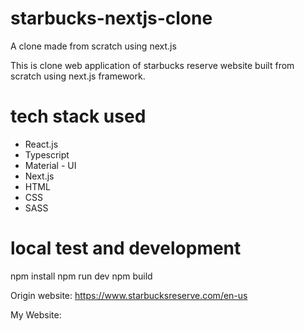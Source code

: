 # starbucks-nextjs-clone
A clone made from scratch using next.js

This is clone web application of starbucks reserve website built from scratch using next.js framework.

# tech stack used
- React.js
- Typescript
- Material - UI
- Next.js
- HTML
- CSS
- SASS

# local test and development
npm install
npm run dev
npm build

Origin website: https://www.starbucksreserve.com/en-us

My Website: 
